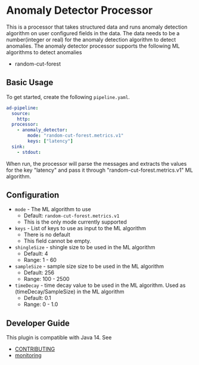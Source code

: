 # Anomaly Detector Processor

This is a processor that takes structured data and runs anomaly detection algorithm on user configured fields in the data. The data needs to be a number(integer or real) for the anomaly detection algorithm to detect anomalies. The anomaly detector processor supports the following ML algorithms to detect anomalies
 - random-cut-forest

## Basic Usage
To get started, create the following `pipeline.yaml`.
```yaml
ad-pipeline:
  source:
    http:
  processor:
    - anomaly_detector:
        mode: "random-cut-forest.metrics.v1"
        keys: ["latency"]
  sink:
    - stdout:
```

When run, the processor will parse the messages and extracts the values for the key "latency" and pass it through "random-cut-forest.metrics.v1" ML algorithm.

## Configuration
* `mode` - The ML algorithm to use
  * Default: `random-cut-forest.metrics.v1`
  * This is the only mode currently supported
* `keys` - List of keys to use as input to the ML algorithm
  * There is no default
  * This field cannot be empty.
* `shingleSize` - shingle size to be used in the ML algorithm
  * Default: 4
  * Range: 1 - 60
* `sampleSize` - sample size size to be used in the ML algorithm
  * Default: 256
  * Range: 100 - 2500
* `timeDecay` - time decay value to be used in the ML algorithm. Used as (timeDecay/SampleSize) in the ML algorithm
  * Default: 0.1
  * Range: 0 - 1.0

## Developer Guide
This plugin is compatible with Java 14. See
- [CONTRIBUTING](https://github.com/opensearch-project/data-prepper/blob/main/CONTRIBUTING.md)
- [monitoring](https://github.com/opensearch-project/data-prepper/blob/main/docs/monitoring.md)
